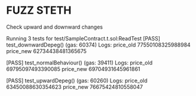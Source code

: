 # FUZZ STETH

Check upward and downward changes

Running 3 tests for test/SampleContract.t.sol:ReadTest
[PASS] test_downwardDepeg() (gas: 60374)
Logs:
  price_old 77550108325988984
  price_new 62734438481365675

[PASS] test_normalBehaviour() (gas: 39411)
Logs:
  price_old 69795097493390085
  price_new 69704931645961861

[PASS] test_upwardDepeg() (gas: 60260)
Logs:
  price_old 63450088630354623
  price_new 76675424810558047